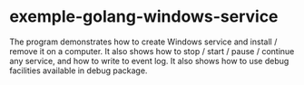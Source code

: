 # exemple-golang-windows-service

The program demonstrates how to create Windows service and install / remove it on a computer. 
It also shows how to stop / start / pause / continue any service, and how to write to event log. 
It also shows how to use debug facilities available in debug package.
